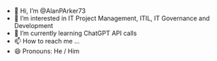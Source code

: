 - 👋 Hi, I’m @AlanPArker73
- 👀 I’m interested in IT Project Management, ITIL, IT Governance and Development
- 🌱 I’m currently learning ChatGPT API calls
- 📫 How to reach me ...
- 😄 Pronouns: He / Him

<!---
AlanPArker73/AlanPArker73 is a ✨ special ✨ repository because its `README.md` (this file) appears on your GitHub profile.
You can click the Preview link to take a look at your changes.
--->
